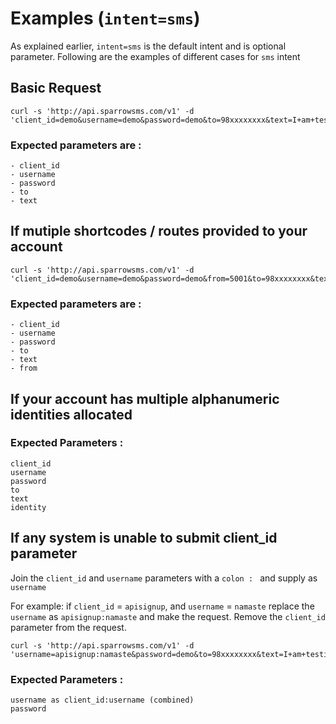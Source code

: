 # Examples (`intent=sms`)
As explained earlier, `intent=sms` is the default intent and is optional parameter. Following are the examples of different cases for `sms` intent

## Basic Request
    curl -s 'http://api.sparrowsms.com/v1' -d 'client_id=demo&username=demo&password=demo&to=98xxxxxxxx&text=I+am+testing+Sparrow+SMS+API.'

### Expected parameters are :  

    - client_id
    - username
    - password
    - to
    - text

## If mutiple shortcodes / routes provided to your account
    curl -s 'http://api.sparrowsms.com/v1' -d 'client_id=demo&username=demo&password=demo&from=5001&to=98xxxxxxxx&text=I+am+testing+Sparrow+SMS+API.'

### Expected parameters are :

    - client_id
    - username
    - password
    - to
    - text
    - from

## If your account has multiple alphanumeric identities allocated

### Expected Parameters : 
    
    client_id
    username
    password
    to
    text
    identity


## If any system is unable to submit client_id parameter
Join the `client_id` and `username` parameters with a `colon : ` and supply as `username`

For example: if `client_id` = `apisignup`, and `username` = `namaste`
replace the `username` as `apisignup:namaste` and make the request. Remove the `client_id` parameter from the request.
    
    curl -s 'http://api.sparrowsms.com/v1' -d 'username=apisignup:namaste&password=demo&to=98xxxxxxxx&text=I+am+testing+Sparrow+SMS+API.'

### Expected Parameters : 
    
    username as client_id:username (combined)
    password
